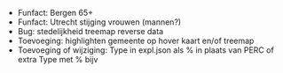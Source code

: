 - Funfact: Bergen 65+  
- Funfact: Utrecht stijging vrouwen (mannen?) 
- Bug: stedelijkheid treemap reverse data  
- Toevoeging: highlighten gemeente op hover kaart en/of treemap
- Toevoeging of wijziging: Type in expl.json als % in plaats van PERC of extra Type met % bijv  
